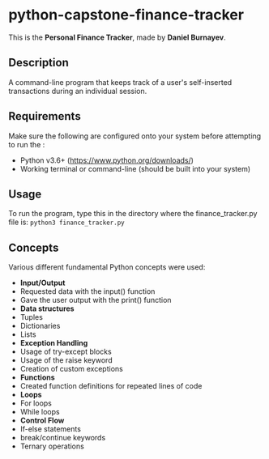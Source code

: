 # python-capstone-finance-tracker

This is the **Personal Finance Tracker**, made by **Daniel Burnayev**.

## Description
A command-line program that keeps track of a user's self-inserted transactions during an individual session.

## Requirements
Make sure the following are configured onto your system before attempting to run the :
- Python v3.6+ (https://www.python.org/downloads/)
- Working terminal or command-line (should be built into your system)

## Usage
To run the program, type this in the directory where the finance_tracker.py file is:
``` python3 finance_tracker.py ```

## Concepts
Various different fundamental Python concepts were used:
- **Input/Output**
-   Requested data with the input() function
-   Gave the user output with the print() function
- **Data structures**
-   Tuples
-   Dictionaries
-   Lists
- **Exception Handling**
-   Usage of try-except blocks
-   Usage of the raise keyword
-   Creation of custom exceptions
- **Functions**
-   Created function definitions for repeated lines of code
- **Loops**
-   For loops
-   While loops
- **Control Flow**
-   If-else statements
-   break/continue keywords
-   Ternary operations
